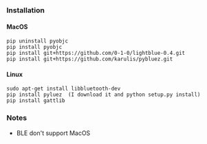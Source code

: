 

### Installation

#### MacOS

```
pip uninstall pyobjc
pip install pyobjc
pip install git+https://github.com/0-1-0/lightblue-0.4.git
pip install git+https://github.com/karulis/pybluez.git
```

#### Linux

```
sudo apt-get install libbluetooth-dev
pip install pyluez  (I download it and python setup.py install)
pip install gattlib
```

### Notes

- BLE don't support MacOS
